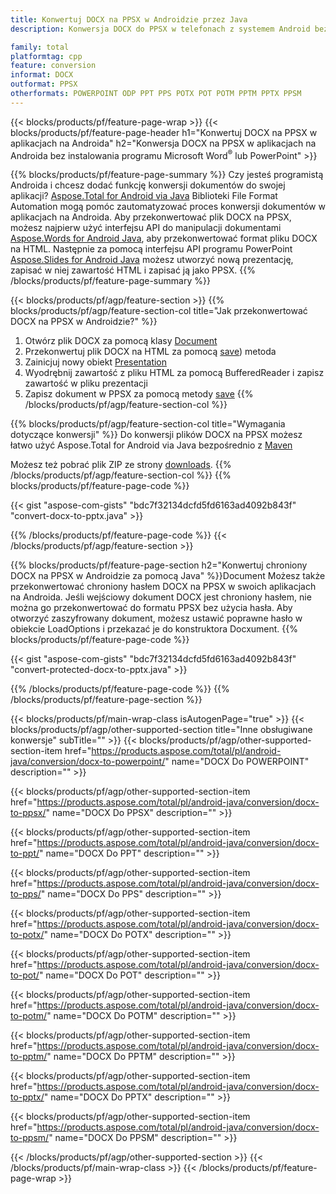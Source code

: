 ```yaml
---
title: Konwertuj DOCX na PPSX w Androidzie przez Java
description: Konwersja DOCX do PPSX w telefonach z systemem Android bez korzystania z programu Microsoft Word lub PowerPoint

family: total
platformtag: cpp
feature: conversion
informat: DOCX
outformat: PPSX
otherformats: POWERPOINT ODP PPT PPS POTX POT POTM PPTM PPTX PPSM
---
```

{{< blocks/products/pf/feature-page-wrap >}}
{{< blocks/products/pf/feature-page-header h1="Konwertuj DOCX na PPSX w aplikacjach na Androida" h2="Konwersja DOCX na PPSX w aplikacjach na Androida bez instalowania programu Microsoft Word<sup>&reg;</sup> lub PowerPoint" >}}

{{% blocks/products/pf/feature-page-summary %}}
Czy jesteś programistą Androida i chcesz dodać funkcję konwersji dokumentów do swojej aplikacji? [Aspose.Total for Android via Java](https://products.aspose.com/total/android-java/) Biblioteki File Format Automation mogą pomóc zautomatyzować proces konwersji dokumentów w aplikacjach na Androida. Aby przekonwertować plik DOCX na PPSX, możesz najpierw użyć interfejsu API do manipulacji dokumentami [Aspose.Words for Android Java](https://products.aspose.com/words/android-java/), aby przekonwertować format pliku DOCX na HTML. Następnie za pomocą interfejsu API programu PowerPoint [Aspose.Slides for Android Java](https://products.aspose.com/slides/android-java/) możesz utworzyć nową prezentację, zapisać w niej zawartość HTML i zapisać ją jako PPSX. 
{{% /blocks/products/pf/feature-page-summary  %}}

{{< blocks/products/pf/agp/feature-section >}}
{{% blocks/products/pf/agp/feature-section-col title="Jak przekonwertować DOCX na PPSX w Androidzie?" %}}
1. Otwórz plik DOCX za pomocą klasy [Document](https://reference.aspose.com/words/java/com.aspose.words/Document)
2. Przekonwertuj plik DOCX na HTML za pomocą [save](https://reference.aspose.com/words/java/com.aspose.words/Document#save(java.lang.String,com.aspose.words.SaveOptions) )) metoda
3. Zainicjuj nowy obiekt [Presentation](https://reference.aspose.com/slides/java/com.aspose.slides/Presentation)
5. Wyodrębnij zawartość z pliku HTML za pomocą BufferedReader i zapisz zawartość w pliku prezentacji
6. Zapisz dokument w PPSX za pomocą metody [save](https://reference.aspose.com/slides/java/com.aspose.slides/Presentation#save-java.io.OutputStream-int-)
{{% /blocks/products/pf/agp/feature-section-col %}}

{{% blocks/products/pf/agp/feature-section-col title="Wymagania dotyczące konwersji" %}}
Do konwersji plików DOCX na PPSX możesz łatwo użyć Aspose.Total for Android via Java bezpośrednio z [Maven](https://releases.aspose.com/total/java/)

Możesz też pobrać plik ZIP ze strony [downloads](https://releases.aspose.com/total/androidjava).
{{% /blocks/products/pf/agp/feature-section-col %}}
{{% blocks/products/pf/feature-page-code %}}

{{< gist "aspose-com-gists" "bdc7f32134dcfd5fd6163ad4092b843f" "convert-docx-to-pptx.java" >}}



{{% /blocks/products/pf/feature-page-code %}}
{{< /blocks/products/pf/agp/feature-section >}}

{{% blocks/products/pf/feature-page-section  h2="Konwertuj chroniony DOCX na PPSX w Androidzie za pomocą Java" %}}Document
Możesz także przekonwertować chroniony hasłem DOCX na PPSX w swoich aplikacjach na Androida. Jeśli wejściowy dokument DOCX jest chroniony hasłem, nie można go przekonwertować do formatu PPSX bez użycia hasła. Aby otworzyć zaszyfrowany dokument, możesz ustawić poprawne hasło w obiekcie LoadOptions i przekazać je do konstruktora Docxument.
{{% blocks/products/pf/feature-page-code %}}

{{< gist "aspose-com-gists" "bdc7f32134dcfd5fd6163ad4092b843f" "convert-protected-docx-to-pptx.java" >}}

{{% /blocks/products/pf/feature-page-code  %}}
{{% /blocks/products/pf/feature-page-section %}}

{{< blocks/products/pf/main-wrap-class isAutogenPage="true" >}}
{{< blocks/products/pf/agp/other-supported-section title="Inne obsługiwane konwersje" subTitle="" >}}
{{< blocks/products/pf/agp/other-supported-section-item href="https://products.aspose.com/total/pl/android-java/conversion/docx-to-powerpoint/" name="DOCX Do POWERPOINT" description="" >}}

{{< blocks/products/pf/agp/other-supported-section-item href="https://products.aspose.com/total/pl/android-java/conversion/docx-to-ppsx/" name="DOCX Do PPSX" description="" >}}

{{< blocks/products/pf/agp/other-supported-section-item href="https://products.aspose.com/total/pl/android-java/conversion/docx-to-ppt/" name="DOCX Do PPT" description="" >}}

{{< blocks/products/pf/agp/other-supported-section-item href="https://products.aspose.com/total/pl/android-java/conversion/docx-to-pps/" name="DOCX Do PPS" description="" >}}

{{< blocks/products/pf/agp/other-supported-section-item href="https://products.aspose.com/total/pl/android-java/conversion/docx-to-potx/" name="DOCX Do POTX" description="" >}}

{{< blocks/products/pf/agp/other-supported-section-item href="https://products.aspose.com/total/pl/android-java/conversion/docx-to-pot/" name="DOCX Do POT" description="" >}}

{{< blocks/products/pf/agp/other-supported-section-item href="https://products.aspose.com/total/pl/android-java/conversion/docx-to-potm/" name="DOCX Do POTM" description="" >}}

{{< blocks/products/pf/agp/other-supported-section-item href="https://products.aspose.com/total/pl/android-java/conversion/docx-to-pptm/" name="DOCX Do PPTM" description="" >}}

{{< blocks/products/pf/agp/other-supported-section-item href="https://products.aspose.com/total/pl/android-java/conversion/docx-to-pptx/" name="DOCX Do PPTX" description="" >}}

{{< blocks/products/pf/agp/other-supported-section-item href="https://products.aspose.com/total/pl/android-java/conversion/docx-to-ppsm/" name="DOCX Do PPSM" description="" >}}


{{< /blocks/products/pf/agp/other-supported-section >}}
{{< /blocks/products/pf/main-wrap-class >}}
{{< /blocks/products/pf/feature-page-wrap >}}
